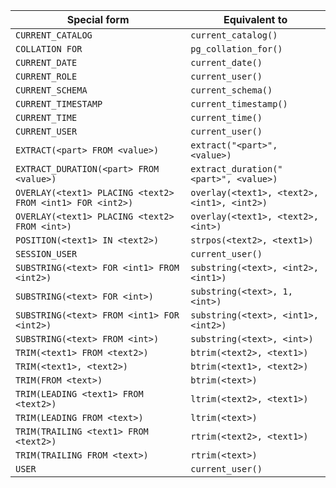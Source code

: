 | Special form                                              | Equivalent to                               |
|-----------------------------------------------------------|---------------------------------------------|
| `CURRENT_CATALOG`                                         | `current_catalog()`                         |
| `COLLATION FOR`                                           | `pg_collation_for()`                        |
| `CURRENT_DATE`                                            | `current_date()`                            |
| `CURRENT_ROLE`                                            | `current_user()`                            |
| `CURRENT_SCHEMA`                                          | `current_schema()`                          |
| `CURRENT_TIMESTAMP`                                       | `current_timestamp()`                       |
| `CURRENT_TIME`                                            | `current_time()`                            |
| `CURRENT_USER`                                            | `current_user()`                            |
| `EXTRACT(<part> FROM <value>)`                            | `extract("<part>", <value>)`                |
| `EXTRACT_DURATION(<part> FROM <value>)`                   | `extract_duration("<part>", <value>)`       |
| `OVERLAY(<text1> PLACING <text2> FROM <int1> FOR <int2>)` | `overlay(<text1>, <text2>, <int1>, <int2>)` |
| `OVERLAY(<text1> PLACING <text2> FROM <int>)`             | `overlay(<text1>, <text2>, <int>)`          |
| `POSITION(<text1> IN <text2>)`                            | `strpos(<text2>, <text1>)`                  |
| `SESSION_USER`                                            | `current_user()`                            |
| `SUBSTRING(<text> FOR <int1> FROM <int2>)`                | `substring(<text>, <int2>, <int1>)`         |
| `SUBSTRING(<text> FOR <int>)`                             | `substring(<text>, 1, <int>)`               |
| `SUBSTRING(<text> FROM <int1> FOR <int2>)`                | `substring(<text>, <int1>, <int2>)`         |
| `SUBSTRING(<text> FROM <int>)`                            | `substring(<text>, <int>)`                  |
| `TRIM(<text1> FROM <text2>)`                              | `btrim(<text2>, <text1>)`                   |
| `TRIM(<text1>, <text2>)`                                  | `btrim(<text1>, <text2>)`                   |
| `TRIM(FROM <text>)`                                       | `btrim(<text>)`                             |
| `TRIM(LEADING <text1> FROM <text2>)`                      | `ltrim(<text2>, <text1>)`                   |
| `TRIM(LEADING FROM <text>)`                               | `ltrim(<text>)`                             |
| `TRIM(TRAILING <text1> FROM <text2>)`                     | `rtrim(<text2>, <text1>)`                   |
| `TRIM(TRAILING FROM <text>)`                              | `rtrim(<text>)`                             |
| `USER`                                                    | `current_user()`                            |

